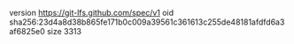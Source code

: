 version https://git-lfs.github.com/spec/v1
oid sha256:23d4a8d38b865fe171b0c009a39561c361613c255de48181afdfd6a3af6825e0
size 3313
